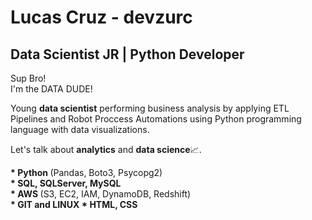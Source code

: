 # Lucas Cruz - devzurc
## Data Scientist JR | Python Developer

<p>
  Sup Bro!<br>
  I'm the DATA DUDE!
</p>

<p>
  Young <b>data scientist</b> performing business analysis by applying ETL Pipelines and Robot Proccess Automations using Python programming language with data visualizations.
</p>

<p>
  Let's talk about <b>analytics</b> and <b>data science</b>📈.
</p>

<p>
  <b>* Python </b>(Pandas, Boto3, Psycopg2)<br>
  <b>* SQL, SQLServer, MySQL</b><br>
  <b>* AWS </b>(S3, EC2, IAM, DynamoDB, Redshift)<br>
  <b>* GIT and LINUX
  <b>* HTML, CSS</b><br>
</p>
